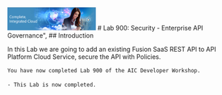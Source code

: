 <img class="float-right" src="images/j2c-logo.png" width="200">
# Lab 900: Security - Enterprise API Governance",
## Introduction

In this Lab we are going to add an existing Fusion SaaS REST API to API Platform Cloud Service, secure the API with Policies.

```
You have now completed Lab 900 of the AIC Developer Workshop. 

- This Lab is now completed.

